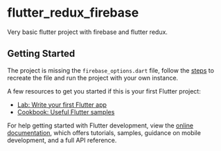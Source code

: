 # flutter_redux_firebase

Very basic flutter project with firebase and flutter redux.

## Getting Started

The project is missing the `firebase_options.dart` file, follow the [steps](https://firebase.google.com/docs/flutter/setup?platform=ios) to recreate the file and run the project with your own instance.

A few resources to get you started if this is your first Flutter project:

- [Lab: Write your first Flutter app](https://docs.flutter.dev/get-started/codelab)
- [Cookbook: Useful Flutter samples](https://docs.flutter.dev/cookbook)

For help getting started with Flutter development, view the
[online documentation](https://docs.flutter.dev/), which offers tutorials,
samples, guidance on mobile development, and a full API reference.
